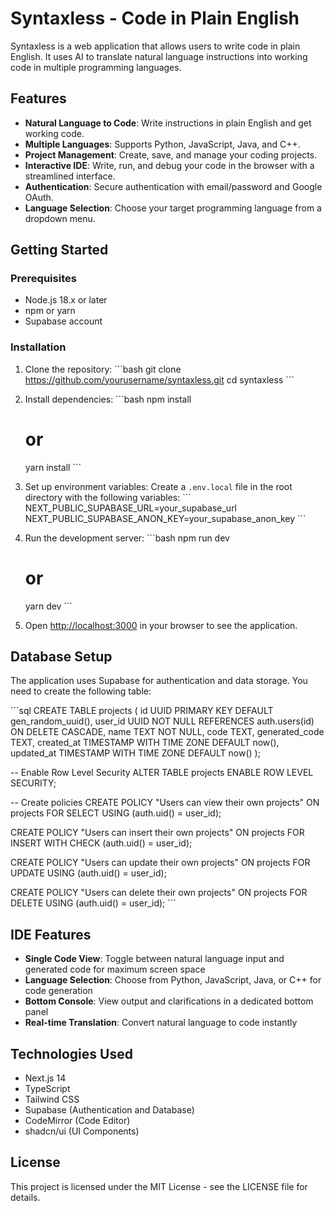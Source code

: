 # Syntaxless - Code in Plain English

Syntaxless is a web application that allows users to write code in plain English. It uses AI to translate natural language instructions into working code in multiple programming languages.

## Features

- **Natural Language to Code**: Write instructions in plain English and get working code.
- **Multiple Languages**: Supports Python, JavaScript, Java, and C++.
- **Project Management**: Create, save, and manage your coding projects.
- **Interactive IDE**: Write, run, and debug your code in the browser with a streamlined interface.
- **Authentication**: Secure authentication with email/password and Google OAuth.
- **Language Selection**: Choose your target programming language from a dropdown menu.

## Getting Started

### Prerequisites

- Node.js 18.x or later
- npm or yarn
- Supabase account

### Installation

1. Clone the repository:
   \`\`\`bash
   git clone https://github.com/yourusername/syntaxless.git
   cd syntaxless
   \`\`\`

2. Install dependencies:
   \`\`\`bash
   npm install
   # or
   yarn install
   \`\`\`

3. Set up environment variables:
   Create a `.env.local` file in the root directory with the following variables:
   \`\`\`
   NEXT_PUBLIC_SUPABASE_URL=your_supabase_url
   NEXT_PUBLIC_SUPABASE_ANON_KEY=your_supabase_anon_key
   \`\`\`

4. Run the development server:
   \`\`\`bash
   npm run dev
   # or
   yarn dev
   \`\`\`

5. Open [http://localhost:3000](http://localhost:3000) in your browser to see the application.

## Database Setup

The application uses Supabase for authentication and data storage. You need to create the following table:

\`\`\`sql
CREATE TABLE projects (
  id UUID PRIMARY KEY DEFAULT gen_random_uuid(),
  user_id UUID NOT NULL REFERENCES auth.users(id) ON DELETE CASCADE,
  name TEXT NOT NULL,
  code TEXT,
  generated_code TEXT,
  created_at TIMESTAMP WITH TIME ZONE DEFAULT now(),
  updated_at TIMESTAMP WITH TIME ZONE DEFAULT now()
);

-- Enable Row Level Security
ALTER TABLE projects ENABLE ROW LEVEL SECURITY;

-- Create policies
CREATE POLICY "Users can view their own projects" 
  ON projects FOR SELECT 
  USING (auth.uid() = user_id);

CREATE POLICY "Users can insert their own projects" 
  ON projects FOR INSERT 
  WITH CHECK (auth.uid() = user_id);

CREATE POLICY "Users can update their own projects" 
  ON projects FOR UPDATE 
  USING (auth.uid() = user_id);

CREATE POLICY "Users can delete their own projects" 
  ON projects FOR DELETE 
  USING (auth.uid() = user_id);
\`\`\`

## IDE Features

- **Single Code View**: Toggle between natural language input and generated code for maximum screen space
- **Language Selection**: Choose from Python, JavaScript, Java, or C++ for code generation
- **Bottom Console**: View output and clarifications in a dedicated bottom panel
- **Real-time Translation**: Convert natural language to code instantly

## Technologies Used

- Next.js 14
- TypeScript
- Tailwind CSS
- Supabase (Authentication and Database)
- CodeMirror (Code Editor)
- shadcn/ui (UI Components)

## License

This project is licensed under the MIT License - see the LICENSE file for details.
